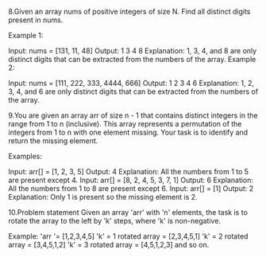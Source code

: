 
8.Given an array nums of positive integers of size N. Find all distinct digits present in nums.
 

Example 1:

Input: nums = [131, 11, 48]
Output: 1 3 4 8
Explanation: 1, 3, 4, and 8 are only distinct
digits that can be extracted from the numbers
of the array.
Example 2:

Input: nums = [111, 222, 333, 4444, 666]
Output: 1 2 3 4 6
Explanation: 1, 2, 3, 4, and 6 are only distinct
digits that can be extracted from the numbers
of the array.

9.You are given an array arr of size n - 1 that contains distinct integers in the range from 1 to n (inclusive). This array represents a permutation of the integers from 1 to n with one element missing. Your task is to identify and return the missing element.

Examples:

Input: arr[] = [1, 2, 3, 5]
Output: 4
Explanation: All the numbers from 1 to 5 are present except 4.
Input: arr[] = [8, 2, 4, 5, 3, 7, 1]
Output: 6
Explanation: All the numbers from 1 to 8 are present except 6.
Input: arr[] = [1]
Output: 2
Explanation: Only 1 is present so the missing element is 2.


10.Problem statement
Given an array 'arr' with 'n' elements, the task is to rotate the array to the left by 'k' steps, where 'k' is non-negative.



Example:
'arr '= [1,2,3,4,5]
'k' = 1  rotated array = [2,3,4,5,1]
'k' = 2  rotated array = [3,4,5,1,2]
'k' = 3  rotated array = [4,5,1,2,3] and so on.
